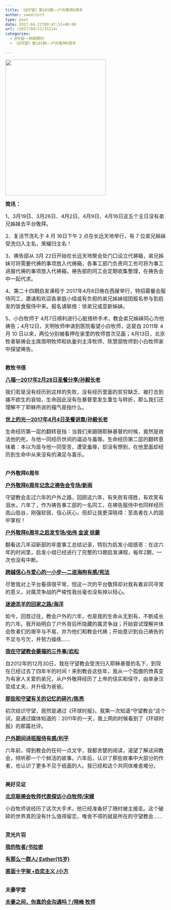 ```yaml
---
title: 《@守望》第101期——户外敬拜6周年
author: sweditor3
type: post
date: 2017-04-21T09:47:51+00:00
url: /2017/04/21/15214/
categories:
  - @守望——网络期刊
  - 《@守望》第101期——户外敬拜6周年

---
```

<img class="aligncenter wp-image-15215" src="http://t5.shwchurch.org/wp-content/uploads/2017/04/524874667.jpg" alt="" width="315" height="425" />

<span style="font-size: 12pt;"><strong>简讯：</strong></span>

<span style="font-size: 12pt;">1、3月19日、3月26日、4月2日、4月9日、4月16日这五个主日没有弟兄姊妹去平台敬拜。</span>

<span style="font-size: 12pt;">2、复活节洗礼于 4 月 16日下午 2 点在长远天地举行，有 7 位弟兄姊妹受洗归入主名，荣耀归主名！</span>

<span style="font-size: 12pt;">3、祷告部从 3月 22日开始在长远天地聚会处门口设立代祷箱，弟兄姊妹可将需要代祷的事项放入代祷箱，各事工部门负责同工也可将为事工进展代祷的事项放入代祷箱，祷告部的同工会定期收集整理，在祷告会中一起代求。</span>

<span style="font-size: 12pt;">4、第二十四期启发课程于 2017年4月8日晚在西屋举行，特招募餐会服侍同工，邀请和欢迎各家庭小组或有负担的弟兄姊妹组团报名参与到启发的饭食服侍中来。报名请联络：徐弟兄或亚新姊妹。</span>

<span style="font-size: 12pt;">5、小白牧师于 4月7日顺利进行心脏搭桥手术，教会弟兄姊妹同心为他祷告；4月12日，天明牧师申请到医院看望小白牧师，这是自 2011年 4 月 10 日以来，两位分别被看押在家里的牧师首次见面；4月13日，北京牧者联祷会主席周明牧师和执委刘主泽牧师、陈慧丽牧师到小白牧师家中探望祷告。</span>

<span style="font-size: 12pt;"><strong><br /> 教牧书信</strong></span>

<span style="font-size: 12pt;"><strong><a href="/2017/04/21/八福2017年2月28日圣餐讲章/">八福—2017年2月28日圣餐分享/孙毅长老</a></strong></span>

<span style="font-size: 12pt;">我们若是没有经历到这样的失败，没有经历里面的贫穷缺乏、被打击到痛不欲生的哀恸，生命因此没有在基督里发生重生与转折，那么我们还理解不了耶稣所说的福气是指什么。</span>

<span style="font-size: 12pt;"><strong><a href="/2017/04/21/世上的光2017年4月4日圣餐讲章/">世上的光—2017年4月4日圣餐讲章/孙毅长老</a></strong></span>

<span style="font-size: 12pt;">生命经历第一层的翻转是指：当我们来跟随耶稣基督的时候，竟然是效法他的死，与他一同经历世间的逼迫与羞辱。生命经历第二层的翻转意味着：本以为是与他一同受苦，遭受羞辱，却没有想到，在他里面却经历到生命中从来没有的满足与喜乐。</span>

<span style="font-size: 12pt;"><strong><br /> 户外敬拜6周年</strong></span>

<span style="font-size: 12pt;"><strong><a href="/2017/04/21/北京守望教会户外六周年记念祷告会专场/">户外敬拜6周年记念之祷告会专场/新雨</a></strong></span>

<span style="font-size: 12pt;">守望教会走过六年的户外之路，回顾这六年，有失败有得胜，有欢笑有泪水，六年了，作为祷告事工部的一名同工，在祷告服侍中也同样经历高山低谷，刚强软弱，信心灰心，但却让我更深晓得：至高者在人的国中掌权！</span>

<span style="font-size: 12pt;"><strong><a href="/2017/04/21/户外6周年纪念之启发专场/">户外敬拜6周年之启发专场/佑伟 金波 徐蒙</a></strong></span>

<span style="font-size: 12pt;">翻看这几年迎新部的年度事工总结记录，特别为启发小组感恩：在这六年的时间里，启发小组已经进行了完整的13期启发课程，每年2期，一次也没有中断。</span>

<span style="font-size: 12pt;"><strong><a href="/2017/04/21/跨越信心与爱心的一小步二进海拘有感/">跨越信心与爱心的一小步—二进海拘有感/宪法</a></strong></span>

<span style="font-size: 12pt;">尽管我对上平台看得很平常，但这一次的平台敬拜却对我有着非同寻常的意义，对属灵争战的严峻性我丝毫也没有掉以轻心。</span>

<span style="font-size: 12pt;"><strong><a href="/2017/04/21/迷途羔羊的回家之路/">迷途羔羊的回家之路/海洋</a></strong></span>

<span style="font-size: 12pt;">如今，回首过往，教会户外的六年，也是我的生命从无到有，不断成长的六年。我开始明白了户外背后所隐藏的属灵争战；开始尝试理解并体会牧者们的艰辛与不易，并为他们和教会代祷；开始意识到自己祷告的不足与亏欠，并努力操练……</span>

<span style="font-size: 12pt;"><strong><a href="/2017/04/21/我在守望教会蒙福的三件事/">我在守望教会蒙福的三件事/岩松</a></strong></span>

<span style="font-size: 12pt;">自2012年的12月30日，我在守望教会受洗归入耶稣基督的名下，到现在已经过去了四年半的时间！来到教会这些年，我从一个孤傲的愤青变为有家人关爱的弟兄，从户外敬拜经历了上帝的信实和保守，由单身汉变成丈夫，并升级为爸爸。</span>
  
<span style="font-size: 12pt;"><strong><a href="/2017/04/21/和守望有关的那些记忆的碎片/">那些和守望有关的记忆的碎片/陈亮</a></strong></span>

<span style="font-size: 12pt;">初次结识守望，居然是通过《环球时报》。我第一次知道“守望教会”这个词，是通过媒体知道的：2011年的一天，我上网的时候看到了《环球时报》的那篇社评。</span>

<span style="font-size: 12pt;"><strong><a href="/2017/04/21/户外期间诗班服侍有感/">户外期间诗班服侍有感/利平</a></strong></span>

<span style="font-size: 12pt;">六年前，得到教会的任何一点文字，我都贪婪的阅读，渴望了解这间教会，倾听那一个个鲜活的故事。六年后，认识了那些故事中大部分的作者，也认识了更多不见于纸面的人。我已经和这个共同体难舍难分。</span>

<span style="font-size: 12pt;"><strong><br /> 美好见证</strong></span>

<span style="font-size: 12pt;"><strong><a href="/2017/04/21/北京联祷会牧师代表探访小白牧师/">北京联祷会牧师代表探访小白牧师/宋嫂</a></strong></span>

<span style="font-size: 12pt;">小白牧师说经历了这次大手术，他已经准备好了随时被主接走。这个破碎的世界真的没有什么值得留恋，唯舍不得的就是所在的守望教会……</span>

<span style="font-size: 12pt;"><strong><br /> 灵光片羽</strong></span>

<span style="font-size: 12pt;"><strong><a href="/2017/04/21/我的牧者们/">我的牧者/书拉密</a></strong></span>

<span style="font-size: 12pt;"><strong><a href="/2017/04/21/有那么一群人/">有那么一群人/ Esther(15岁)</a></strong></span>

<span style="font-size: 12pt;"><strong><a href="/2017/04/20/直面十字架·自恋主义/">直面十字架 •自恋主义 /小方</a></strong></span>

<span style="font-size: 12pt;"><strong><br /> 夫妻学堂</strong></span>

<span style="font-size: 12pt;"><strong><a href="/2017/04/20/夫妻之间你真的会沟通吗/">夫妻之间，你真的会沟通吗？/晓峰 牧师</a></strong></span>